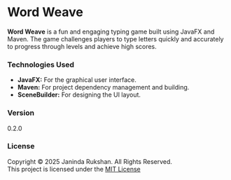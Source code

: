 # Word Weave

**Word Weave** is a fun and engaging typing game built using JavaFX and Maven. The game challenges players to type letters quickly and accurately to progress through levels and achieve high scores.

### Technologies Used

- **JavaFX:** For the graphical user interface.
- **Maven:** For project dependency management and building.
- **SceneBuilder:** For designing the UI layout.

### Version
0.2.0

### License
Copyright &copy; 2025 Janinda Rukshan. All Rights Reserved.  
This project is licensed under the [MIT License](LICENSE.txt)

